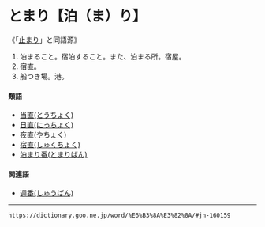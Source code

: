 # とまり【泊（ま）り】

《「[止まり](https://dictionary.goo.ne.jp/word/%E6%AD%A2%E3%82%8A_%28%E3%81%A8%E3%81%BE%E3%82%8A%29/#jn-160158)」と同語源》

1.  泊まること。宿泊すること。また、泊まる所。宿屋。
2.  宿直。
3.  船つき場。港。
    

#### 類語

-   [当直(とうちょく)](https://dictionary.goo.ne.jp/word/%E5%BD%93%E7%9B%B4/#jn-156418)
-   [日直(にっちょく)](https://dictionary.goo.ne.jp/word/%E6%97%A5%E7%9B%B4/#jn-167523)
-   [夜直(やちょく)](https://dictionary.goo.ne.jp/word/%E5%A4%9C%E7%9B%B4_%28%E3%82%84%E3%81%A1%E3%82%87%E3%81%8F%29/#jn-222085)
-   [宿直(しゅくちょく)](https://dictionary.goo.ne.jp/word/%E5%AE%BF%E7%9B%B4_%28%E3%81%97%E3%82%85%E3%81%8F%E3%81%A1%E3%82%87%E3%81%8F%29/#jn-105163)
-   [泊まり番(とまりばん)](https://dictionary.goo.ne.jp/word/%E6%B3%8A%E3%82%8A%E7%95%AA/#jn-160168)

#### 関連語

-   [週番(しゅうばん)](https://dictionary.goo.ne.jp/word/%E9%80%B1%E7%95%AA/#jn-104476)

---
`https://dictionary.goo.ne.jp/word/%E6%B3%8A%E3%82%8A/#jn-160159`